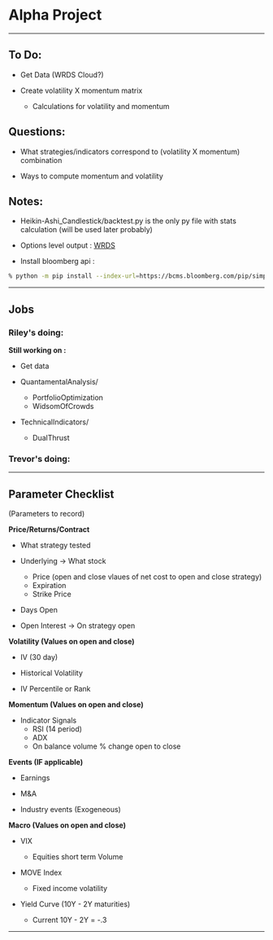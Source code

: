 # Alpha Project

---

## To Do:

* Get Data (WRDS Cloud?)

* Create volatility X momentum matrix
    - Calculations for volatility and momentum

## Questions:

* What strategies/indicators correspond to (volatility X momentum) combination

* Ways to compute momentum and volatility

## Notes:

* Heikin-Ashi_Candlestick/backtest.py is the only py file with stats calculation (will be used later probably)

* Options level output : [WRDS](https://wrds-www.wharton.upenn.edu/pages/get-data/option-suite-wrds/us-option-level-output/)

* Install bloomberg api : 

```bash
% python -m pip install --index-url=https://bcms.bloomberg.com/pip/simple blpapi
```




  
---

## Jobs

### Riley's doing:

**Still working on :**

* Get data

* QuantamentalAnalysis/
    - PortfolioOptimization
    - WidsomOfCrowds

* TechnicalIndicators/
    - DualThrust

### Trevor's doing:


---

## Parameter Checklist

(Parameters to record)

**Price/Returns/Contract**

* What strategy tested

* Underlying -> What stock
    - Price (open and close vlaues of net cost to open and close strategy)
    - Expiration
    - Strike Price

* Days Open

* Open Interest -> On strategy open

**Volatility (Values on open and close)**

* IV (30 day)

* Historical Volatility

* IV Percentile or Rank

**Momentum (Values on open and close)**

* Indicator Signals
    - RSI (14 period)
    - ADX
    - On balance volume % change open to close

**Events (IF applicable)**

* Earnings

* M&A

* Industry events (Exogeneous)
  
**Macro (Values on open and close)**

* VIX
    - Equities short term Volume

* MOVE Index
    - Fixed income volatility

* Yield Curve (10Y - 2Y maturities)
    - Current 10Y - 2Y = -.3

---

